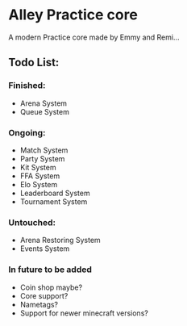 # Alley Practice core
A modern Practice core made by Emmy and Remi...

## Todo List:
### Finished:
- Arena System
- Queue System

### Ongoing:
- Match System
- Party System
- Kit System
- FFA System
- Elo System
- Leaderboard System
- Tournament System

### Untouched:
- Arena Restoring System
- Events System

### In future to be added
- Coin shop maybe?
- Core support?
- Nametags?
- Support for newer minecraft versions?

